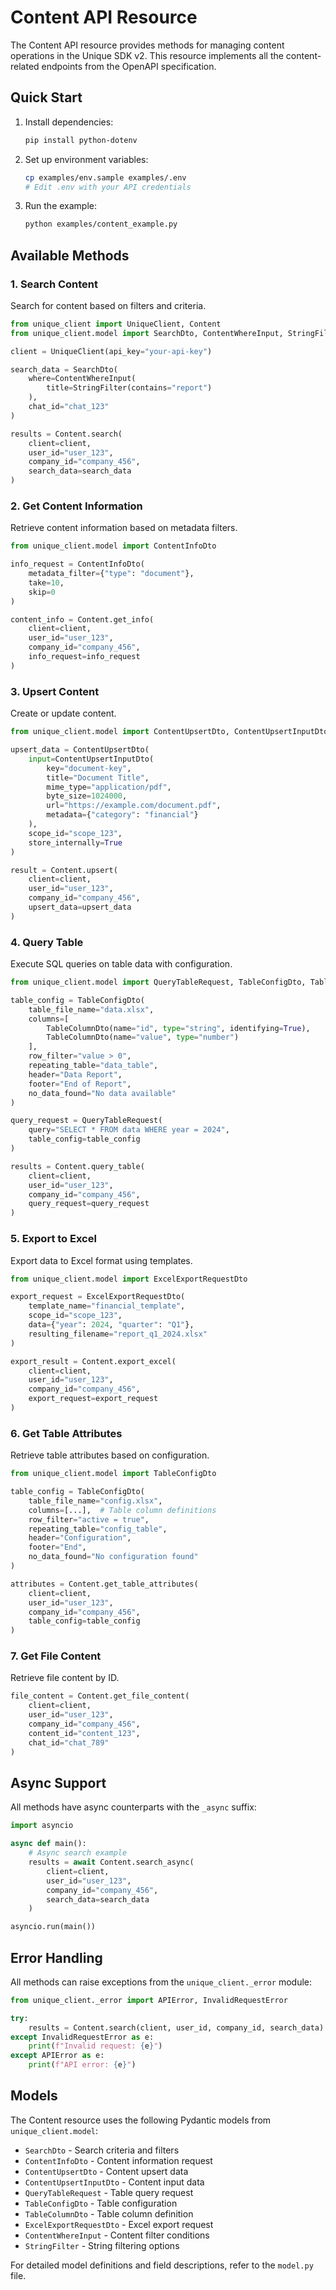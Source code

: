 # Content API Resource

The Content API resource provides methods for managing content operations in the Unique SDK v2. This resource implements all the content-related endpoints from the OpenAPI specification.

## Quick Start

1. Install dependencies:
   ```bash
   pip install python-dotenv
   ```

2. Set up environment variables:
   ```bash
   cp examples/env.sample examples/.env
   # Edit .env with your API credentials
   ```

3. Run the example:
   ```bash
   python examples/content_example.py
   ```

## Available Methods

### 1. Search Content
Search for content based on filters and criteria.

```python
from unique_client import UniqueClient, Content
from unique_client.model import SearchDto, ContentWhereInput, StringFilter

client = UniqueClient(api_key="your-api-key")

search_data = SearchDto(
    where=ContentWhereInput(
        title=StringFilter(contains="report")
    ),
    chat_id="chat_123"
)

results = Content.search(
    client=client,
    user_id="user_123",
    company_id="company_456",
    search_data=search_data
)
```

### 2. Get Content Information
Retrieve content information based on metadata filters.

```python
from unique_client.model import ContentInfoDto

info_request = ContentInfoDto(
    metadata_filter={"type": "document"},
    take=10,
    skip=0
)

content_info = Content.get_info(
    client=client,
    user_id="user_123",
    company_id="company_456",
    info_request=info_request
)
```

### 3. Upsert Content
Create or update content.

```python
from unique_client.model import ContentUpsertDto, ContentUpsertInputDto

upsert_data = ContentUpsertDto(
    input=ContentUpsertInputDto(
        key="document-key",
        title="Document Title",
        mime_type="application/pdf",
        byte_size=1024000,
        url="https://example.com/document.pdf",
        metadata={"category": "financial"}
    ),
    scope_id="scope_123",
    store_internally=True
)

result = Content.upsert(
    client=client,
    user_id="user_123",
    company_id="company_456",
    upsert_data=upsert_data
)
```

### 4. Query Table
Execute SQL queries on table data with configuration.

```python
from unique_client.model import QueryTableRequest, TableConfigDto, TableColumnDto

table_config = TableConfigDto(
    table_file_name="data.xlsx",
    columns=[
        TableColumnDto(name="id", type="string", identifying=True),
        TableColumnDto(name="value", type="number")
    ],
    row_filter="value > 0",
    repeating_table="data_table",
    header="Data Report",
    footer="End of Report",
    no_data_found="No data available"
)

query_request = QueryTableRequest(
    query="SELECT * FROM data WHERE year = 2024",
    table_config=table_config
)

results = Content.query_table(
    client=client,
    user_id="user_123",
    company_id="company_456",
    query_request=query_request
)
```

### 5. Export to Excel
Export data to Excel format using templates.

```python
from unique_client.model import ExcelExportRequestDto

export_request = ExcelExportRequestDto(
    template_name="financial_template",
    scope_id="scope_123",
    data={"year": 2024, "quarter": "Q1"},
    resulting_filename="report_q1_2024.xlsx"
)

export_result = Content.export_excel(
    client=client,
    user_id="user_123",
    company_id="company_456",
    export_request=export_request
)
```

### 6. Get Table Attributes
Retrieve table attributes based on configuration.

```python
from unique_client.model import TableConfigDto

table_config = TableConfigDto(
    table_file_name="config.xlsx",
    columns=[...],  # Table column definitions
    row_filter="active = true",
    repeating_table="config_table",
    header="Configuration",
    footer="End",
    no_data_found="No configuration found"
)

attributes = Content.get_table_attributes(
    client=client,
    user_id="user_123",
    company_id="company_456",
    table_config=table_config
)
```

### 7. Get File Content
Retrieve file content by ID.

```python
file_content = Content.get_file_content(
    client=client,
    user_id="user_123",
    company_id="company_456",
    content_id="content_123",
    chat_id="chat_789"
)
```

## Async Support

All methods have async counterparts with the `_async` suffix:

```python
import asyncio

async def main():
    # Async search example
    results = await Content.search_async(
        client=client,
        user_id="user_123",
        company_id="company_456",
        search_data=search_data
    )

asyncio.run(main())
```

## Error Handling

All methods can raise exceptions from the `unique_client._error` module:

```python
from unique_client._error import APIError, InvalidRequestError

try:
    results = Content.search(client, user_id, company_id, search_data)
except InvalidRequestError as e:
    print(f"Invalid request: {e}")
except APIError as e:
    print(f"API error: {e}")
```

## Models

The Content resource uses the following Pydantic models from `unique_client.model`:

- `SearchDto` - Search criteria and filters
- `ContentInfoDto` - Content information request
- `ContentUpsertDto` - Content upsert data
- `ContentUpsertInputDto` - Content input data
- `QueryTableRequest` - Table query request
- `TableConfigDto` - Table configuration
- `TableColumnDto` - Table column definition
- `ExcelExportRequestDto` - Excel export request
- `ContentWhereInput` - Content filter conditions
- `StringFilter` - String filtering options

For detailed model definitions and field descriptions, refer to the `model.py` file. 